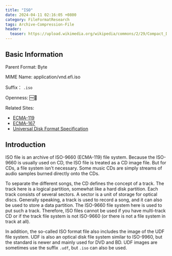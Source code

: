 ```yaml
---
title: "ISO"
date: 2024-04-11 02:16:05 +0800
category: FileFormatResearch
tags: Archive-Compression-File
header:
  teaser: https://upload.wikimedia.org/wikipedia/commons/2/29/Compact_Disc.png
---
```


## Basic Information

Parent Format: Byte

MIME Name: application/vnd.efi.iso

Suffix： `.iso`

Openness: 🆓📖

Related Sites:

* [ECMA-119](https://ecma-international.org/publications-and-standards/standards/ecma-119/)
* [ECMA-167](https://ecma-international.org/publications-and-standards/standards/ecma-167/)
* [Universal Disk Format Specification](http://www.osta.org/specs/pdf/udf250.pdf)

## Introduction

ISO file is an archive of ISO-9660 (ECMA-119) file system. Because the ISO-9660 is usually used on CD, the ISO file is treated as a CD image file. But for CDs, a file system isn't necessary. Some music CDs are simply streams of audio samples burned directly onto the CDs.

To separate the different songs, the CD defines the concept of a track. The track here is a logical partition, somewhat like a hard disk partition. Each track consists of several sectors. A sector is a unit of storage for optical discs. Generally speaking, a track is used to record a song, and it can also be used to store a data partition. The ISO-9660 file system here is used to put such a track. Therefore, ISO files cannot be used if you have multi-track CD or if the track file system is not ISO-9660 (or there is not a file system in track at all).

In addition, the so-called ISO format file also includes the image of the UDF file system. UDF is also an optical disk file system similar to ISO-9960, but the standard is newer and mainly used for DVD and BD. UDF images are sometimes use the suffix `.udf`, but `.iso` can also be used.
